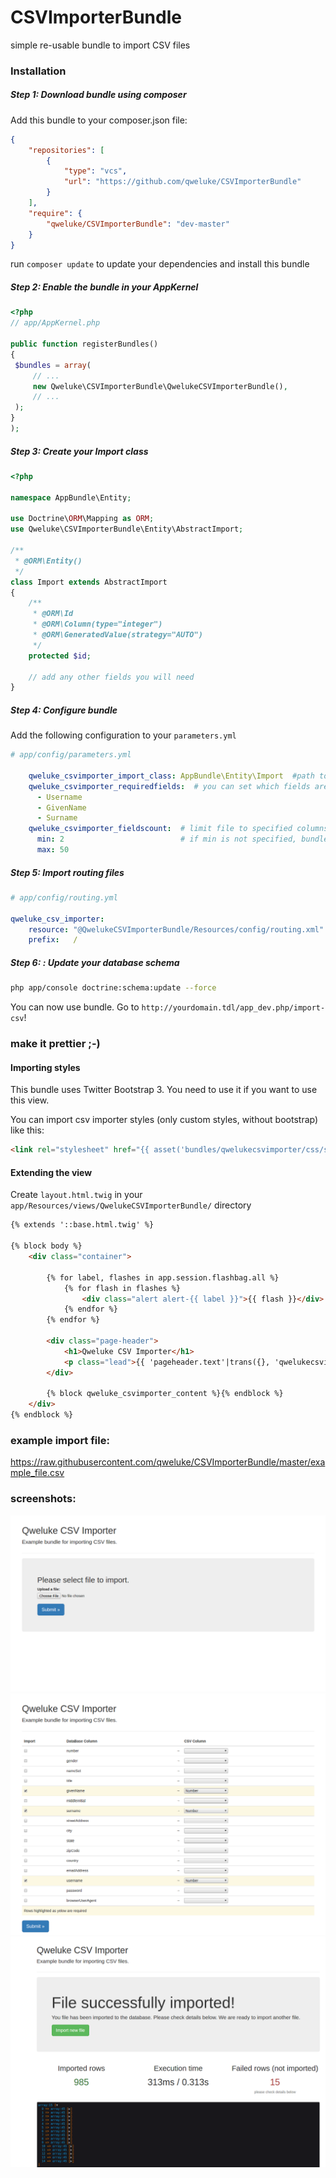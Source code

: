 # CSVImporterBundle
simple re-usable bundle to import CSV files

### Installation

##### Step 1: Download bundle using composer

Add this bundle to your composer.json file:

```json
{
    "repositories": [
        {
            "type": "vcs",
            "url": "https://github.com/qweluke/CSVImporterBundle"
        }
    ],
    "require": {
        "qweluke/CSVImporterBundle": "dev-master"
    }
}
```
run `composer update` to update your dependencies and install this bundle


##### Step 2: Enable the bundle in your AppKernel

   ```php
<?php
// app/AppKernel.php

public function registerBundles()
{
    $bundles = array(
        // ...
        new Qweluke\CSVImporterBundle\QwelukeCSVImporterBundle(),
        // ...
    );
}
);
   ```
   
##### Step 3: Create your Import class
```php
<?php

namespace AppBundle\Entity;

use Doctrine\ORM\Mapping as ORM;
use Qweluke\CSVImporterBundle\Entity\AbstractImport;

/**
 * @ORM\Entity()
 */
class Import extends AbstractImport
{
    /**
     * @ORM\Id
     * @ORM\Column(type="integer")
     * @ORM\GeneratedValue(strategy="AUTO")
     */
    protected $id;
    
    // add any other fields you will need
}
```
   
##### Step 4: Configure bundle


Add the following configuration to your `parameters.yml`

```yaml
# app/config/parameters.yml
 
    qweluke_csvimporter_import_class: AppBundle\Entity\Import  #path to your entity
    qweluke_csvimporter_requiredfields:  # you can set which fields are required while importing. set "~" to none
      - Username
      - GivenName
      - Surname
    qweluke_csvimporter_fieldscount:  # limit file to specified columns number. If no limit, set "~".
      min: 2                          # if min is not specified, bundle will require at least 1 column
      max: 50
```


##### Step 5: Import routing files 
```yaml
# app/config/routing.yml
 
qweluke_csv_importer:
    resource: "@QwelukeCSVImporterBundle/Resources/config/routing.xml"
    prefix:   /
```

##### Step 6: : Update your database schema
```bash
php app/console doctrine:schema:update --force
```

You can now use bundle. Go to `http://yourdomain.tdl/app_dev.php/import-csv`!

### make it prettier ;-)
#### Importing styles
This bundle uses Twitter Bootstrap 3. You need to use it if you want to use this view.

You can import csv importer styles (only custom styles, without bootstrap) like this:
```html
<link rel="stylesheet" href="{{ asset('bundles/qwelukecsvimporter/css/style.css') }}">
```

#### Extending the view
Create `layout.html.twig` in your `app/Resources/views/QwelukeCSVImporterBundle/` directory
```html
{% extends '::base.html.twig' %}

{% block body %}
    <div class="container">

        {% for label, flashes in app.session.flashbag.all %}
            {% for flash in flashes %}
                <div class="alert alert-{{ label }}">{{ flash }}</div>
            {% endfor %}
        {% endfor %}

        <div class="page-header">
            <h1>Qweluke CSV Importer</h1>
            <p class="lead">{{ 'pageheader.text'|trans({}, 'qwelukecsvimporter') }}</p>
        </div>

        {% block qweluke_csvimporter_content %}{% endblock %}
    </div>
{% endblock %}
```
### example import file:
https://raw.githubusercontent.com/qweluke/CSVImporterBundle/master/example_file.csv

### screenshots:

![import-csv](https://github.com/qweluke/CSVImporterBundle/blob/master/1493795917982screensave.png?raw=true)
![bind-data](https://github.com/qweluke/CSVImporterBundle/blob/master/1493795962252screensave.png?raw=true)
![summary](https://github.com/qweluke/CSVImporterBundle/blob/master/1493795917983screensave.png?raw=true)

